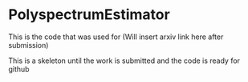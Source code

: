 # PolyspectrumEstimator
This is the code that was used for (Will insert arxiv link here after submission)

This is a skeleton until the work is submitted and the code is ready for github
